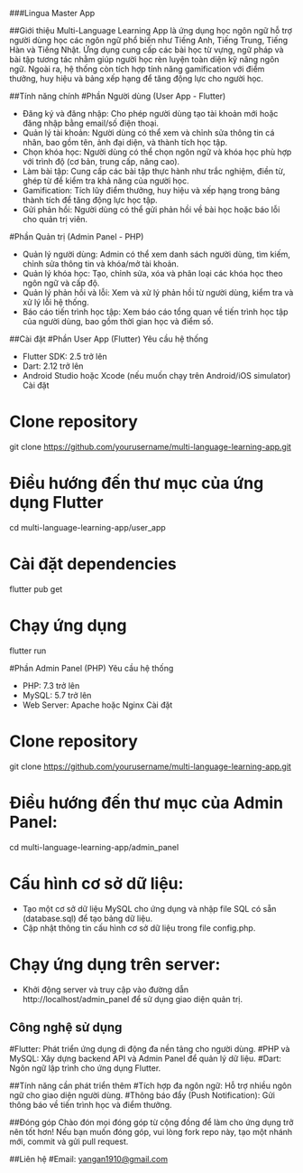 ###Lingua Master App

##Giới thiệu
Multi-Language Learning App là ứng dụng học ngôn ngữ hỗ trợ người dùng học các ngôn ngữ phổ biến như Tiếng Anh, Tiếng Trung, Tiếng Hàn và Tiếng Nhật. Ứng dụng cung cấp các bài học từ vựng, ngữ pháp và bài tập tương tác nhằm giúp người học rèn luyện toàn diện kỹ năng ngôn ngữ. Ngoài ra, hệ thống còn tích hợp tính năng gamification với điểm thưởng, huy hiệu và bảng xếp hạng để tăng động lực cho người học.

##Tính năng chính
#Phần Người dùng (User App - Flutter)
- Đăng ký và đăng nhập: Cho phép người dùng tạo tài khoản mới hoặc đăng nhập bằng email/số điện thoại.
- Quản lý tài khoản: Người dùng có thể xem và chỉnh sửa thông tin cá nhân, bao gồm tên, ảnh đại diện, và thành tích học tập.
- Chọn khóa học: Người dùng có thể chọn ngôn ngữ và khóa học phù hợp với trình độ (cơ bản, trung cấp, nâng cao).
- Làm bài tập: Cung cấp các bài tập thực hành như trắc nghiệm, điền từ, ghép từ để kiểm tra khả năng của người học.
- Gamification: Tích lũy điểm thưởng, huy hiệu và xếp hạng trong bảng thành tích để tăng động lực học tập.
- Gửi phản hồi: Người dùng có thể gửi phản hồi về bài học hoặc báo lỗi cho quản trị viên.

#Phần Quản trị (Admin Panel - PHP)
- Quản lý người dùng: Admin có thể xem danh sách người dùng, tìm kiếm, chỉnh sửa thông tin và khóa/mở tài khoản.
- Quản lý khóa học: Tạo, chỉnh sửa, xóa và phân loại các khóa học theo ngôn ngữ và cấp độ.
- Quản lý phản hồi và lỗi: Xem và xử lý phản hồi từ người dùng, kiểm tra và xử lý lỗi hệ thống.
- Báo cáo tiến trình học tập: Xem báo cáo tổng quan về tiến trình học tập của người dùng, bao gồm thời gian học và điểm số.

##Cài đặt
#Phần User App (Flutter)
Yêu cầu hệ thống
- Flutter SDK: 2.5 trở lên
- Dart: 2.12 trở lên
- Android Studio hoặc Xcode (nếu muốn chạy trên Android/iOS simulator)
Cài đặt
# Clone repository
git clone https://github.com/yourusername/multi-language-learning-app.git

# Điều hướng đến thư mục của ứng dụng Flutter
cd multi-language-learning-app/user_app

# Cài đặt dependencies
flutter pub get

# Chạy ứng dụng
flutter run

#Phần Admin Panel (PHP)
Yêu cầu hệ thống
- PHP: 7.3 trở lên
- MySQL: 5.7 trở lên
- Web Server: Apache hoặc Nginx
Cài đặt
# Clone repository 
git clone https://github.com/yourusername/multi-language-learning-app.git

# Điều hướng đến thư mục của Admin Panel:
cd multi-language-learning-app/admin_panel

# Cấu hình cơ sở dữ liệu:
- Tạo một cơ sở dữ liệu MySQL cho ứng dụng và nhập file SQL có sẵn (database.sql) để tạo bảng dữ liệu.
- Cập nhật thông tin cấu hình cơ sở dữ liệu trong file config.php.

# Chạy ứng dụng trên server:
- Khởi động server và truy cập vào đường dẫn http://localhost/admin_panel để sử dụng giao diện quản trị.

## Công nghệ sử dụng
#Flutter: Phát triển ứng dụng di động đa nền tảng cho người dùng.
#PHP và MySQL: Xây dựng backend API và Admin Panel để quản lý dữ liệu.
#Dart: Ngôn ngữ lập trình cho ứng dụng Flutter.

##Tính năng cần phát triển thêm
#Tích hợp đa ngôn ngữ: Hỗ trợ nhiều ngôn ngữ cho giao diện người dùng.
#Thông báo đẩy (Push Notification): Gửi thông báo về tiến trình học và điểm thưởng.

##Đóng góp
Chào đón mọi đóng góp từ cộng đồng để làm cho ứng dụng trở nên tốt hơn! Nếu bạn muốn đóng góp, vui lòng fork repo này, tạo một nhánh mới, commit và gửi pull request.

##Liên hệ
#Email: yangan1910@gmail.com
